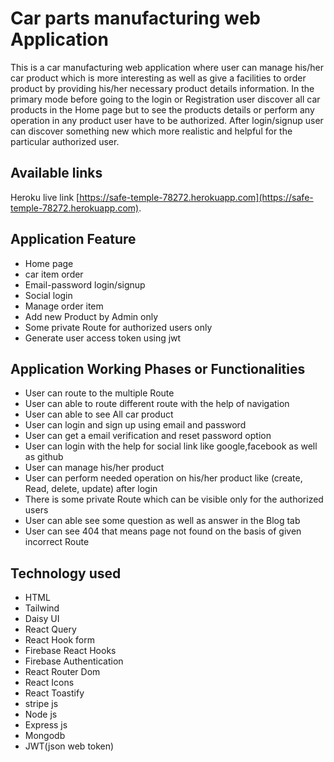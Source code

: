 # Car parts manufacturing web Application

This is a car manufacturing web application where user can manage his/her car product which is more interesting as well as give a facilities to order product by providing his/her necessary product details information. In the primary mode before going to the login or Registration user discover all car products in the Home page but to see the products details or perform any operation in any product user have to be authorized. After login/signup user can discover something new which more realistic and helpful for the particular authorized user.

## Available links

Heroku live link [https://safe-temple-78272.herokuapp.com](https://safe-temple-78272.herokuapp.com).

## Application Feature

- Home page
- car item order
- Email-password login/signup
- Social login
- Manage order item
- Add new Product by Admin only
- Some private Route for authorized users only
- Generate user access token using jwt

## Application Working Phases or Functionalities

- User can route to the multiple Route
- User can able to route different route with the help of navigation
- User can able to see All car product
- User can login and sign up using email and password
- User can get a email verification and reset password option
- User can login with the help for social link like google,facebook as well as github
- User can manage his/her product
- User can perform needed operation on his/her product like (create, Read, delete, update) after login
- There is some private Route which can be visible only for the authorized users
- User can able see some question as well as answer in the Blog tab
- User can see 404 that means page not found on the basis of given incorrect Route

## Technology used

- HTML
- Tailwind
- Daisy UI
- React Query
- React Hook form
- Firebase React Hooks
- Firebase Authentication
- React Router Dom
- React Icons
- React Toastify
- stripe js
- Node js
- Express js
- Mongodb
- JWT(json web token)
